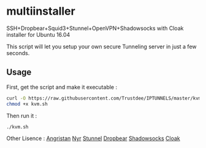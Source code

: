 # multiinstaller


SSH+Dropbear+Squid3+Stunnel+OpenVPN+Shadowsocks with Cloak installer for Ubuntu 16.04

This script will let you setup your own secure Tunneling server in just a few seconds.


## Usage

First, get the script and make it executable :

```bash
curl -O https://raw.githubusercontent.com/Trustdee/IPTUNNELS/master/kvm.sh
chmod +x kvm.sh
```

Then run it :

```sh
./kvm.sh
```


Other Lisence :
[Angristan](https://raw.githubusercontent.com/Angristan/openvpn-install/master/LICENSE)
[Nyr](https://github.com/Nyr/openvpn-install/blob/master/LICENSE.txt)
[Stunnel](https://www.stunnel.org/index.html)
[Dropbear](https://matt.ucc.asn.au/dropbear/dropbear.html)
[Shadowsocks](https://shadowsocks.org)
[Cloak](https://github.com/cbeuw/Cloak/blob/master/LICENSE)
